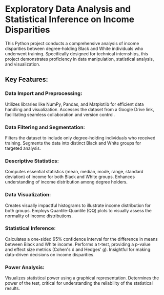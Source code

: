 # Exploratory Data Analysis and Statistical Inference on Income Disparities

This Python project conducts a comprehensive analysis of income disparities between degree-holding Black and White individuals who underwent training. Specifically designed for technical internships, this project demonstrates proficiency in data manipulation, statistical analysis, and visualization.

## Key Features:

### Data Import and Preprocessing:

Utilizes libraries like NumPy, Pandas, and Matplotlib for efficient data handling and visualization.
Accesses the dataset from a Google Drive link, facilitating seamless collaboration and version control.

### Data Filtering and Segmentation:

Filters the dataset to include only degree-holding individuals who received training.
Segments the data into distinct Black and White groups for targeted analysis.

### Descriptive Statistics:

Computes essential statistics (mean, median, mode, range, standard deviation) of income for both Black and White groups.
Enhances understanding of income distribution among degree holders.

### Data Visualization:

Creates visually impactful histograms to illustrate income distribution for both groups.
Employs Quantile-Quantile (QQ) plots to visually assess the normality of income distributions.


### Statistical Inference:

Calculates a one-sided 95% confidence interval for the difference in means between Black and White income.
Performs a t-test, providing a p-value and effect size metrics (Cohen's d and Hedges' g).
Insightful for making data-driven decisions on income disparities.

### Power Analysis:

Visualizes statistical power using a graphical representation.
Determines the power of the test, critical for understanding the reliability of the statistical results.
